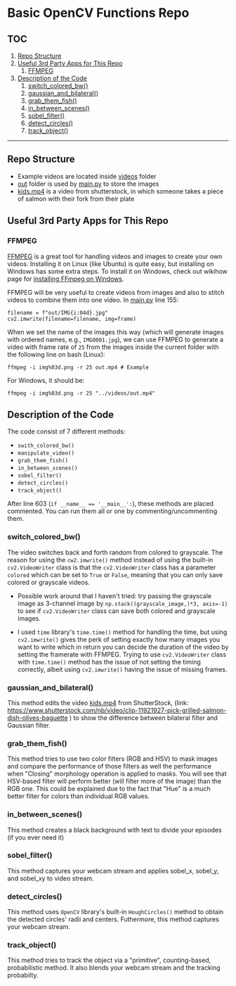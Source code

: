 # Basic OpenCV Functions Repo
## TOC
1. [Repo Structure](#repo-structure)
2. [Useful 3rd Party Apps for This Repo](#useful-3rd-party-apps-for-this-repo)
   1. [FFMPEG](#ffmpeg)
3. [Description of the Code](#description-of-the-code)
    1. [switch_colored_bw()](#switch_colored_bw)
    2. [gaussian_and_bilateral()](#gaussian_and_bilateral)
    3. [grab_them_fish()](#grab_them_fish)
    4. [in_between_scenes()](#in_between_scenes)
    5. [sobel_filter()](#sobel_filter)
    6. [detect_circles()](#detect_circles)
    7. [track_object()](#track_object)
---

## Repo Structure
- Example videos are located inside [videos](videos) folder
- [out](out) folder is used by [main.py](main.py) to store the images
- [kids.mp4](kids.mp4) is a video from shutterstock, in which someone 
takes a piece of salmon with their fork from their plate

## Useful 3rd Party Apps for This Repo
### FFMPEG
[FFMPEG](https://ffmpeg.org/) is a great tool for handling videos and images to create your own videos.
Installing it on Linux (like Ubuntu) is quite easy, but installing on Windows
has some extra steps. To install it on Windows, check out wikihow page for
[installing FFmpeg on Windows](https://www.wikihow.com/Install-FFmpeg-on-Windows).

FFMPEG will be very useful to create videos from images and also to stitch videos
to combine them into one video. In [main.py](main.py) line 155:

```
filename = f"out/IMG{i:04d}.jpg"
cv2.imwrite(filename=filename, img=frame)
```

When we set the name of the images this way (which will generate images with 
ordered names, e.g., `IMG0001.jpg`), we can use FFMPEG to generate a video with
frame rate of `25` from the images inside the current folder
with the following line on bash (Linux):

```
ffmpeg -i img%03d.png -r 25 out.mp4 # Example
```

For Windows, it should be:

```
ffmpeg -i img%03d.png -r 25 "../videos/out.mp4"
```

## Description of the Code
The code consist of 7 different methods:
- `swith_colored_bw()`
- `manipulate_video()`
- `grab_them_fish()`
- `in_between_scenes()`
- `sobel_filter()`
- `detect_circles()`
- `track_object()`

After line 603 (`if __name__ == '__main__':`), these methods are placed commented.
You can run them all or one by commenting/uncommenting them.

### switch_colored_bw()

The video switches back and forth random from colored to grayscale. The reason
for using the `cw2.imwrite()` method instead of using the built-in 
`cv2.VideoWriter` class is that the `cv2.VideoWriter` class has a 
parameter `colored` which can be set to `True` or `False`, meaning that
you can only save colored or grayscale videos. 

- Possible work around that I haven't tried: try passing the grayscale image
as 3-channel image by `np.stack((grayscale_image,)*3, axis=-1)` to see if
  `cv2.VideoWriter` class can save both colored and grayscale images.
  
- I used `time` library's `time.time()` method for handling the time, but 
using `cv2.imwrite()` gives the perk of setting exactly how many images you
  want to write which in return you can decide the duration of the video 
  by setting the framerate with FFMPEG. Trying to use `cv2.VideoWriter` class
  with `time.time()` method has the issue of not setting the timing correctly,
  albeit using `cv2.imwrite()` having the issue of missing frames.

### gaussian_and_bilateral()
This method edits the video [kids.mp4](kids.mp4) from 
ShutterStock, 
(link: 
https://www.shutterstock.com/nb/video/clip-11921927-pick-grilled-salmon-dish-olives-baguette
)
to show the difference between bilateral filter and Gaussian filter.

### grab_them_fish()
This method tries to use two color filters (RGB and HSV) to mask images and compare the 
performance of those filters as well the performance when "Closing" morphology
operation is applied to masks. You will see that HSV-based filter will perform
better (will filter more of the image) than the RGB one. This could be explained
due to the fact that "Hue" is a much better filter for colors than individual
RGB values.

### in_between_scenes()
This method creates a black background with text to divide your episodes (if you
ever need it)

### sobel_filter()
This method captures your webcam stream and applies sobel_x, sobel_y, and sobel_xy to 
video stream.

### detect_circles()
This method uses `OpenCV` library's built-in `HoughCircles()` method to obtain
the detected circles' radii and centers. Futhermore, this method captures
your webcam stream.

### track_object()

This method tries to track the object via a "primitive", counting-based, 
probabilistic method. It also blends your webcam stream and the tracking
probabilty.

